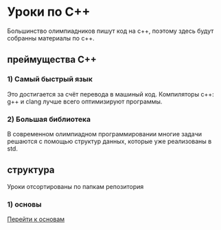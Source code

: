 # Уроки по С++
Большинство олимпиадников пишут код на с++, поэтому здесь будут собранны материалы по с++.
## преймущества С++
### 1) Самый быстрый язык
Это достигается за счёт перевода в машиный код. Компиляторы с++: g++ и clang лучше всего оптимизируют программы.
### 2) Большая библиотека
В современном олимпиадном программировании многие задачи решаются с помощью структур данных, которые уже реализованы в std.
## структура
Уроки отсортированы по папкам репозитория
### 1) основы
[Перейти к основам](/основы)

